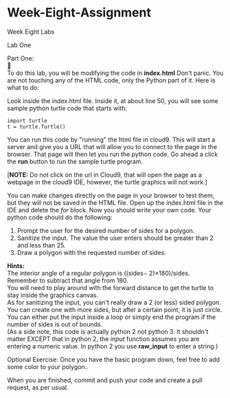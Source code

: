 # Week-Eight-Assignment
Week Eight Labs



Lab One

Part One:    
:turtle:  
To do this lab, you will be modifying the code in **index.html**  Don't panic. You are not touching any of the HTML code, only the Python part of it.  Here is what to do:  

Look inside the index.html file. Inside it, at about line 50, you will see some sample python turtle code that starts with:  

	import turtle   
	t = turtle.Turtle()  
      

You can run this code by "running" the html file in cloud9.  This will start a server and give you a URL that will allow you to connect to the page in the browser.  That page will then let you run the python code.  Go ahead a click the **run** button to run the sample turtle program.

[**NOTE:** Do not click on the url in Cloud9, that will open the page as a webpage in the cloud9 IDE, however, the turtle graphics will not work.]

You can make changes directly on the page in your browser to test them, but they will not be saved in the HTML file.  Open up the index.html file in the IDE and delete the *for* block. Now you should write your own code.  Your python code should do the following:  

1. Prompt the user for the desired number of sides for a polygon. 
2. Sanitize the input.  The value the user enters should be greater than 2 and less than 25.
2. Draw a polygon with the requested number of sides.  

**Hints:**   
The interior angle of a regular polygon is ((sides− 2)×180)/sides.  
Remember to subtract that angle from 180.  
You will need to play around with the forward distance to get the turtle to stay inside the graphics canvas.  
As for sanitizing the input, you can't really draw a 2 (or less) sided polygon. You can create one with more sides,
but after a certain point, it is just circle. 
You can either put the input inside a loop or simply end the program if the number of sides is out of bounds.  
(As a side note, this code is actually python 2 not python 3. It shouldn't matter EXCEPT that in python 2,
the *input* function assumes you are entering a numeric value. In python 2 you use **raw_input** to enter a string.)


Optional Exercise: 
Once you have the basic program down, feel free to add some color to your polygon..


When you are finished, commit and push your code and create a pull request, as per usual.